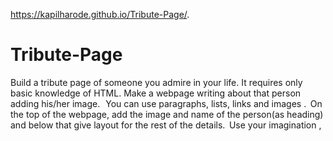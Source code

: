 https://kapilharode.github.io/Tribute-Page/.


# Tribute-Page
Build a tribute page of someone you admire in your life.   It requires only basic knowledge of HTML. Make a webpage writing about that person adding his/her image.    You can use paragraphs, lists, links and images .   On the top of the webpage, add the image and name of the person(as heading) and below that give layout for the rest of the details.   Use your imagination ,
